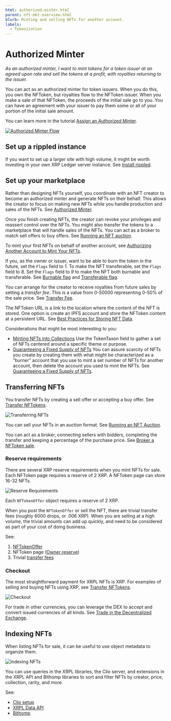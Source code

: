 ```yaml
---
html: authorized-minter.html
parent: nft-mkt-overview.html
blurb: Minting and selling NFTs for another account.
labels:
  - Tokenization
---
```

# Authorized Minter

_As an authorized minter, I want to mint tokens for a token issuer at an agreed upon rate and sell the tokens at a profit, with royalties returning to the issuer._

You can act as an authorized minter for token issuers. When you do this, you own the NFToken, but royalties flow to the NFToken issuer. When you make a sale of that NFToken, the proceeds of the initial sale go to you. You can have an agreement with your issuer to pay them some or all of your portion of the initial sale amount.

You can learn more in the tutorial [Assign an Authorized Minter](assign-an-authorized-minter-using-javascript.html). 

[![Authorized Minter Flow](img/nft-mkt-auth-minter.png "Authorized Minter Flow")](img/nft-mkt-auth-minter.png)

## Set up a rippled instance

If you want to set up a larger site with high volume, it might be worth investing in your own XRP Ledger server instance. See [Install rippled](install-rippled.html).

## Set up your marketplace

Rather than designing NFTs yourself, you coordinate with an NFT creator to become an authorized minter and generate NFTs on their behalf. This allows the creator to focus on making new NFTs while you handle production and sales of the NFTs. See [Authorized Minter](nftoken-authorized-minting.html).

Once you finish creating NFTs, the creator can revoke your privileges and reassert control over the NFTs. You might also transfer the tokens to a marketplace that will handle sales of the NFTs. You can act as a broker to match sell offers to buy offers. See [Running an NFT auction](nftoken-auctions.html).

To mint your first NFTs on behalf of another account, see [Authorizing Another Account to Mint Your NFTs](assign-an-authorized-minter-using-javascript.html).

If you, as the owner or issuer, want to be able to burn the token in the future, set the `Flags` field to _1._ To make the NFT transferable, set the `Flags` field to _8_. Set the `Flags` field to _9_ to make the NFT both burnable and transferable. See [Burnable flag](nftoken.html#nftoken-flags) and [Transferable flag](nftoken.html#nftoken-flags).

You can arrange for the creator to receive royalties from future sales by setting a _transfer fee_. This is a value from 0-50000 representing 0-50% of the sale price. See [Transfer Fee](nftoken.html#transferfee).

The NFToken URL is a link to the location where the content of the NFT is stored. One option is create an IPFS account and store the NFToken content at a persistent URL. See [Best Practices for Storing NFT Data](https://docs.ipfs.io/how-to/best-practices-for-nft-data).

Considerations that might be most interesting to you:

* [Minting NFTs into Collections](nft-collections.html)
Use the TokenTaxon field to gather a set of NFTs centered around a specific theme or purpose. 
* [Guaranteeing a Fixed Supply of NFTs](nft-fixed-supply.html)
You can assure scarcity of NFTs you create by creating them with what might be characterized as a “burner” account that you use to mint a set number of NFTs for another account, then delete the account you used to mint the NFTs. See [Guaranteeing a Fixed Supply of NFTs](nft-fixed-supply.html).

## Transferring NFTs

You transfer NFTs by creating a sell offer or accepting a buy offer. See [Transfer NFTokens](transfer-nfts-using-javascript.html).

![Transferring NFTs](img/uc-nft-transferring-nfts.png)

You can sell your NFTs in an auction format. See [Running an NFT Auction](nftoken-auctions.html).

You can act as a broker, connecting sellers with bidders, completing the transfer and keeping a percentage of the purchase price. See [Broker a NFToken sale](broker-an-nft-sale-using-javascript.html).

### Reserve requirements

There are several XRP reserve requirements when you mint NFTs for sale. Each NFToken page requires a reserve of 2 XRP. A NFToken page can store 16-32 NFTs.

![Reserve Requirements](img/uc-nft-reserves.png)

Each `NFTokenOffer` object requires a reserve of 2 XRP.

When you post the `NFTokenOffer` or sell the NFT, there are trivial transfer fees (roughly 6000 drops, or .006 XRP). When you are selling at a high volume, the trivial amounts can add up quickly, and need to be considered as part of your cost of doing business.

See:

1. [NFTokenOffer](nft-reserve-requirements.html#nftokenoffer-reserve)
2. NFToken page ([Owner reserve](nft-reserve-requirements.html#owner-reserve))
3. Trivial [transfer fees](transfer-fees.html)

### Checkout

The most straightforward payment for XRPL NFTs is XRP. For examples of selling and buying NFTs using XRP, see [Transfer NFTokens](transfer-nfts-using-javascript.html).

![Checkout](img/uc-nft-checkout.png)

For trade in other currencies, you can leverage the DEX to accept and convert issued currencies of all kinds. See [Trade in the Decentralized Exchange](trade-in-the-decentralized-exchange.html#trade-in-the-decentralized-exchange).

## Indexing NFTs

When listing NFTs for sale, it can be useful to use object metadata to organize them. 

![Indexing NFTs](img/uc-nft-indexing.png)

You can use queries in the XRPL libraries, the Clio server, and extensions in the XRPL API and Bithomp libraries to sort and filter NFTs by creator, price, collection, rarity, and more.

See:

- [Clio setup](install-clio-on-ubuntu.html) 
- [XRPL Data API](https://api.xrpldata.com/docs/static/index.html#/)
- [Bithomp](https://docs.bithomp.com/#nft-xls-20)

<!-- 
[Clio setup](install-clio-on-ubuntu.html) 

[https://api.xrpldata.com/docs/static/index.html#/](https://api.xrpldata.com/docs/static/index.html#/)

[https://docs.bithomp.com/#nft-xls-20](https://docs.bithomp.com/#nft-xls-20)

Sorting and filtering [No link]
    Creator - nft_info (issuer field)
    Price - nft_sell_offer->offers->amount field)
    Popularity - ?
    Newly listed
    Collection - nft_info (token taxon field)
    XRP vs $ vs IOUs
Search [No link]
Featured NFTs [No link]
Supplement Information [No link]
    Rarity
    Floor price
    History
        Number of owners
        Price History
 -->

